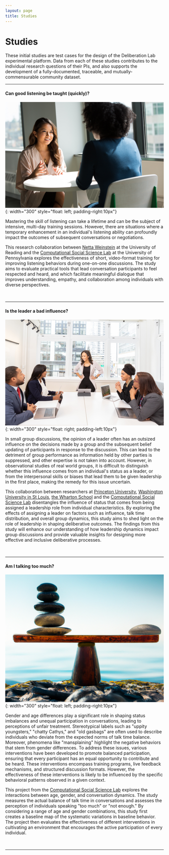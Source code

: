 ```yaml
---
layout: page
title: Studies
---
```


# Studies

These initial studies are test cases for the design of the Deliberation Lab experimental platform. Data from each of these studies contributes to the individual research questions of their PIs, and also supports the development of a fully-documented, traceable, and mutually-commensurable community dataset.

---

#### Can good listening be taught (quickly)?

![Listening](/assets/img/listen_1.jpg){: width="300" style="float: left; padding-right:10px"}

Mastering the skill of listening can take a lifetime and can be the subject of intensive, multi-day training sessions. However, there are situations where a temporary enhancement in an individual's listening ability can profoundly impact the outcomes of subsequent conversations or negotiations.

This research collaboration between [Netta Weinstein](https://www.reading.ac.uk/pcls/staff/netta-weinstein) at the University of Reading and the [Computational Social Science Lab](https://css.seas.upenn.edu/) at the University of Pennsylvania explores the effectiveness of short, video-format training for improving listening behaviors during one-on-one discussions. The study aims to evaluate practical tools that lead conversation participants to feel respected and heard, and which facilitate meaningful dialogue that improves understanding, empathy, and collaboration among individuals with diverse perspectives.

<br/>

---

#### Is the leader a bad influence?

![Leader](/assets/img/leader_1.jpg){: width="300" style="float: right; padding-left:10px"}

In small group discussions, the opinion of a leader often has an outsized influence on the decisions made by a group and the subsequent belief updating of participants in response to the discussion. This can lead to the detriment of group performance as information held by other parties is suppressed, and other expertise is not taken into account. However, in observational studies of real world groups, it is difficult to distinguish whether this influence comes from an individual's status as a leader, or from the interpersonal skills or biases that lead them to be given leadership in the first place, making the remedy for this issue uncertain.

This collaboration between researchers at [Princeton University](https://willschulz.com/), [Washington University in St Louis](http://christopherlucas.org/), [the Wharton School](https://oid.wharton.upenn.edu/profile/dcknox/) and the [Computational Social Science Lab](https://css.seas.upenn.edu/) disentangles the influence of status that comes from being assigned a leadership role from individual characteristics. By exploring the effects of assigning a leader on factors such as influence, talk time distribution, and overall group dynamics, this study aims to shed light on the role of leadership in shaping deliberative outcomes. The findings from this study will enhance our understanding of how leadership dynamics impact group discussions and provide valuable insights for designing more effective and inclusive deliberative processes.

<br/>

---

#### Am I talking too much?

![Rock scale](/assets/img/balanced_rocks_1.png){: width="300" style="float: left; padding-right:10px"}

Gender and age differences play a significant role in shaping status imbalances and unequal participation in conversations, leading to perceptions of unfair treatment. Stereotypical labels such as "uppity youngsters," "chatty Cathys," and "old gasbags" are often used to describe individuals who deviate from the expected norms of talk time balance. Moreover, phenomena like "mansplaining" highlight the negative behaviors that stem from gender differences. To address these issues, various interventions have been developed to promote balanced participation, ensuring that every participant has an equal opportunity to contribute and be heard. These interventions encompass training programs, live feedback mechanisms, and structured discussion formats. However, the effectiveness of these interventions is likely to be influenced by the specific behavioral patterns observed in a given context.

This project from the [Computational Social Science Lab](https://css.seas.upenn.edu/) explores the interactions between age, gender, and conversation dynamics. The study measures the actual balance of talk time in conversations and assesses the perception of individuals speaking "too much" or "not enough." By considering a range of age and gender combinations, this study first creates a baseline map of the systematic variations in baseline behavior. The project then evaluates the effectiveness of different interventions in cultivating an environment that encourages the active participation of every individual.

<br/>

---

